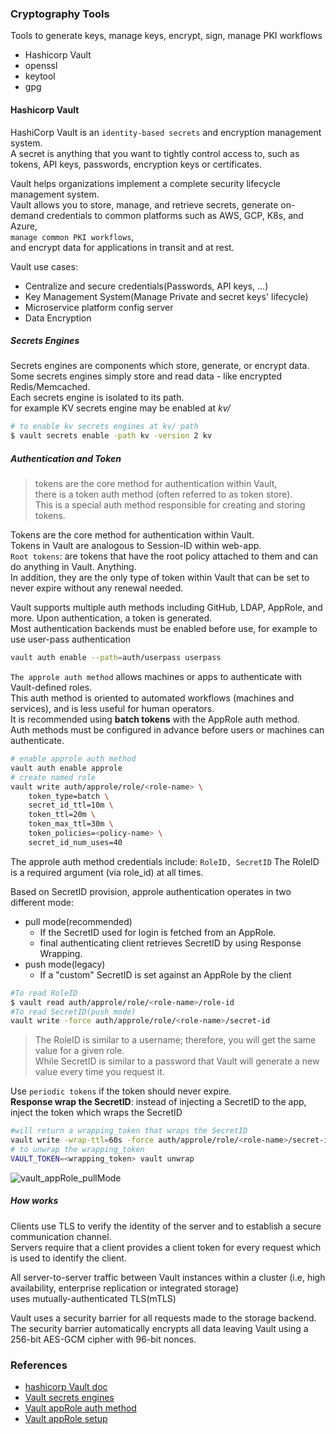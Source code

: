 ### Cryptography Tools
Tools to generate keys, manage keys, encrypt, sign, manage PKI workflows
- Hashicorp Vault
- openssl
- keytool
- gpg

#### Hashicorp Vault
HashiCorp Vault is an `identity-based secrets` and encryption management system.     
A secret is anything that you want to tightly control access to, such as tokens, API keys, passwords, encryption keys or certificates.    

Vault helps organizations implement a complete security lifecycle management system.     
Vault allows you to store, manage, and retrieve secrets, generate on-demand credentials to common platforms such as AWS, GCP, K8s, and Azure,    
`manage common PKI workflows`,     
and encrypt data for applications in transit and at rest.     

Vault use cases:    
- Centralize and secure credentials(Passwords, API keys, ...)
- Key Management System(Manage Private and secret keys' lifecycle)
- Microservice platform config server
- Data Encryption

##### Secrets Engines
Secrets engines are components which store, generate, or encrypt data.     
Some secrets engines simply store and read data - like encrypted Redis/Memcached.     
Each secrets engine is isolated to its path.    
for example KV secrets engine may be enabled at *kv/*
```bash
# to enable kv secrets engines at kv/ path
$ vault secrets enable -path kv -version 2 kv
```

##### Authentication and Token
> tokens are the core method for authentication within Vault,     
> there is a token auth method (often referred to as token store).     
> This is a special auth method responsible for creating and storing tokens.

Tokens are the core method for authentication within Vault.    
Tokens in Vault are analogous to Session-ID within web-app.     
`Root tokens`: are tokens that have the root policy attached to them and can do anything in Vault. Anything.      
In addition, they are the only type of token within Vault that can be set to never expire without any renewal needed.     

Vault supports multiple auth methods including GitHub, LDAP, AppRole, and more. Upon authentication, a token is generated.        
Most authentication backends must be enabled before use, for example to use user-pass authentication
```sh
vault auth enable --path=auth/userpass userpass
```

`The approle auth method` allows machines or apps to authenticate with Vault-defined roles.     
This auth method is oriented to automated workflows (machines and services), and is less useful for human operators.      
It is recommended using **batch tokens** with the AppRole auth method.    
Auth methods must be configured in advance before users or machines can authenticate.    
```sh
# enable approle auth method
vault auth enable approle    
# create named role
vault write auth/approle/role/<role-name> \
    token_type=batch \
    secret_id_ttl=10m \
    token_ttl=20m \
    token_max_ttl=30m \
    token_policies=<policy-name> \
    secret_id_num_uses=40

```
The approle auth method credentials include: `RoleID, SecretID`
The RoleID is a required argument (via role_id) at all times.    

Based on SecretID provision, approle authentication operates in two different mode: 
- pull mode(recommended)
  - If the SecretID used for login is fetched from an AppRole.
  - final authenticating client retrieves SecretID by using Response Wrapping.
- push mode(legacy)
  - If a "custom" SecretID is set against an AppRole by the client

```sh
#To read RoleID
$ vault read auth/approle/role/<role-name>/role-id
#To read SecretID(push mode)
vault write -force auth/approle/role/<role-name>/secret-id
```

> The RoleID is similar to a username; therefore, you will get the same value for a given role.     
> While SecretID is similar to a password that Vault will generate a new value every time you request it.

Use `periodic tokens` if the token should never expire.    
**Response wrap the SecretID**: instead of injecting a SecretID to the app, inject the token which wraps the SecretID     
```sh
#will return a wrapping_token that wraps the SecretID
vault write -wrap-ttl=60s -force auth/approle/role/<role-name>/secret-id
# to unwrap the wrapping_token
VAULT_TOKEN=<wrapping_token> vault unwrap
```
![vault_appRole_pullMode](https://developer.hashicorp.com/_next/image?url=https%3A%2F%2Fcontent.hashicorp.com%2Fapi%2Fassets%3Fproduct%3Dtutorials%26version%3Dmain%26asset%3Dpublic%252Fimg%252Fvault-approle-workflow2.png%26width%3D934%26height%3D358&w=1080&q=75&dpl=dpl_51xHPhUfS8V8psmxZz4cyaQEQaWE) 
##### How works
Clients use TLS to verify the identity of the server and to establish a secure communication channel.      
Servers require that a client provides a client token for every request which is used to identify the client.     

All server-to-server traffic between Vault instances within a cluster (i.e, high availability, enterprise replication or integrated storage)    
uses mutually-authenticated TLS(mTLS)

Vault uses a security barrier for all requests made to the storage backend.    
The security barrier automatically encrypts all data leaving Vault using a 256-bit AES-GCM cipher with 96-bit nonces.     

### References
- [hashicorp Vault doc](https://developer.hashicorp.com/vault/docs/what-is-vault)
- [Vault secrets engines](https://developer.hashicorp.com/vault/docs/secrets)
- [Vault appRole auth method](https://developer.hashicorp.com/vault/docs/auth/approle)
- [Vault appRole setup](https://developer.hashicorp.com/vault/tutorials/auth-methods/approle)

